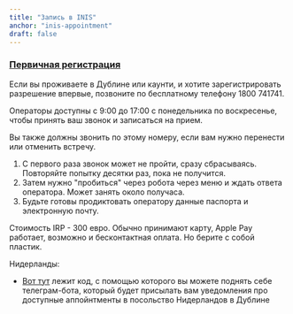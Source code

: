 ```yaml
---
title: "Запись в INIS"
anchor: "inis-appointment"
draft: false
---
```


### [Первичная регистрация](https://www.irishimmigration.ie/burgh-quay-appointments/)

Если вы проживаете в Дублине или каунти, и хотите зарегистрировать разрешение впервые, позвоните по бесплатному телефону 1800 741741.

Операторы доступны с 9:00 до 17:00 с понедельника по воскресенье, чтобы принять ваш звонок и записаться на прием.

Вы также должны звонить по этому номеру, если вам нужно перенести или отменить встречу.

1. С первого раза звонок может не пройти, сразу сбрасываясь. Повторяйте попытку десятки раз, пока не получится.
2. Затем нужно "пробиться" через робота через меню и ждать ответа оператора. Может занять около получаса.
3. Будьте готовы продиктовать оператору данные паспорта и электронную почту.

Стоимость IRP - 300 евро. Обычно принимают карту, Apple Pay работает, возможно и бесконтактная оплата. Но берите с собой пластик.

Нидерланды:

* [Вот тут](https://github.com/alex-ac/netherappbot) лежит код, с помощью которого вы можете поднять себе телеграм-бота, который будет присылать вам уведомления про доступные аппойнтменты в посольство Нидерландов в Дублине
